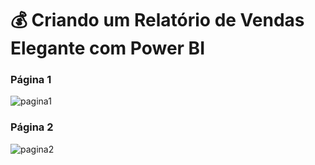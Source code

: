 # 💰 Criando um Relatório de Vendas Elegante com Power BI

### Página 1 
![pagina1](https://i.imgur.com/M7hh6Kb.png)

### Página 2
![pagina2](https://i.imgur.com/QAjL19q.png)
